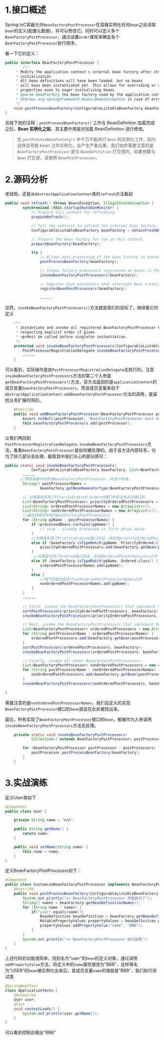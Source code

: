 # 1.接口概述

 Spring IoC容器允许`BeanFactoryPostProcessor`在容器实例化任何`bean`之前读取`bean`的定义(配置元数据)，并可以修改它。同时可以定义多个`BeanFactoryPostProcessor`，通过设置`order`属性来确定各个`BeanFactoryPostProcessor`执行顺序。

看一下它的定义：

```java
public interface BeanFactoryPostProcessor {
    	/**
	 * Modify the application context's internal bean factory after its standard
	 * initialization. 
	 * All bean definitions will have been loaded, but no beans
	 * will have been instantiated yet. This allows for overriding or adding
	 * properties even to eager-initializing beans.
	 * @param beanFactory the bean factory used by the application context
	 * @throws org.springframework.beans.BeansException in case of errors
	 */
	void postProcessBeanFactory(ConfigurableListableBeanFactory beanFactory) throws BeansException;
}
```

总结下他的注释：`postProcessBeanFactory()` 工作与 BeanDefinition 加载完成之后，**Bean 实例化之前**，其主要作用是对加载 BeanDefinition 进行修改。

> 在 `postProcessBeanFactory()` 中千万不能进行 `Bean` 的实例化工作，因为这样会导致 bean 过早实例化，会产生严重后果，我们始终需要注意的是 `BeanFactoryPostProcessor` 是与 `BeanDefinition` 打交道的，如果想要与 `Bean` 打交道，请使用 `BeanPostProcessor`。

# 2.源码分析

老规矩，还是从`AbstractApplicationContext`类的`refresh`方法看起

```java
public void refresh() throws BeansException, IllegalStateException {
		synchronized (this.startupShutdownMonitor) {
			// Prepare this context for refreshing.
			prepareRefresh();

			// Tell the subclass to refresh the internal bean factory.
			ConfigurableListableBeanFactory beanFactory = obtainFreshBeanFactory();

			// Prepare the bean factory for use in this context.
			prepareBeanFactory(beanFactory);

			try {
				// Allows post-processing of the bean factory in context subclasses.
				postProcessBeanFactory(beanFactory);

				// Invoke factory processors registered as beans in the context.
				invokeBeanFactoryPostProcessors(beanFactory);

				// Register bean processors that intercept bean creation.
				registerBeanPostProcessors(beanFactory);
                
                ......
```

显然，`invokeBeanFactoryPostProcessors()`方法就是我们的目标了，继续看它的定义

```java
	/**
	 * Instantiate and invoke all registered BeanFactoryPostProcessor beans,
	 * respecting explicit order if given.
	 * <p>Must be called before singleton instantiation.
	 */
	protected void invokeBeanFactoryPostProcessors(ConfigurableListableBeanFactory beanFactory) {
		PostProcessorRegistrationDelegate.invokeBeanFactoryPostProcessors(beanFactory, getBeanFactoryPostProcessors());
        ......
	}
```

可以看到，实际操作是由`PostProcessorRegistrationDelegate`去执行的。注意`invokeBeanFactoryPostProcessors`方法的第二个入参是`getBeanFactoryPostProcessors()`方法，该方法返回的是`applicationContext`的成员变量`beanFactoryPostProcessors`，而该成员变量来自于`AbstractApplicationContext.addBeanFactoryPostProcessor`方法的调用，是留给业务扩展时用的。

```java
	@Override
	public void addBeanFactoryPostProcessor(BeanFactoryPostProcessor postProcessor) {
		Assert.notNull(postProcessor, "BeanFactoryPostProcessor must not be null");
		this.beanFactoryPostProcessors.add(postProcessor);
	}
```

让我们再回到`PostProcessorRegistrationDelegate.invokeBeanFactoryPostProcessors`方法，看看`BeanFactoryPostProcessor`是如何被处理的。由于该方法内容较多，分为了好几部分去处理，截取其中我们关心的部分即可：

```java
public static void invokeBeanFactoryPostProcessors(
			ConfigurableListableBeanFactory beanFactory, List<BeanFactoryPostProcessor> beanFactoryPostProcessors){
		......    
       //获取容器中的所有BeanFactoryPostProcessor，并进行存储，
		String[] postProcessorNames =
				beanFactory.getBeanNamesForType(BeanFactoryPostProcessor.class, true, false);

		// 分离那些实现了PriorityOrdered,Ordered接口的和没有实现接口的    
		List<BeanFactoryPostProcessor> priorityOrderedPostProcessors = new ArrayList<>();
		List<String> orderedPostProcessorNames = new ArrayList<>();
		List<String> nonOrderedPostProcessorNames = new ArrayList<>();
    	//遍历获得的所有的BeanFactoryPostProcessors
		for (String ppName : postProcessorNames) {
			if (processedBeans.contains(ppName)) {
				// skip - already processed in first phase above
			}
            //如果是实现了PriorityOrdered接口的话，添加到priorityOrderedPostProcessors之中
			else if (beanFactory.isTypeMatch(ppName, PriorityOrdered.class)) {
				priorityOrderedPostProcessors.add(beanFactory.getBean(ppName, BeanFactoryPostProcessor.class));
			}
             //如果是实现了Ordered接口的话，添加到orderedPostProcessors之中
			else if (beanFactory.isTypeMatch(ppName, Ordered.class)) {
				orderedPostProcessorNames.add(ppName);
			}
			else {
                //剩下的就加到这个nonOrderedPostProcessorNames之中
				nonOrderedPostProcessorNames.add(ppName);
			}
		}
    	......
            
		// First, invoke the BeanFactoryPostProcessors that implement PriorityOrdered.
		sortPostProcessors(priorityOrderedPostProcessors, beanFactory);
		invokeBeanFactoryPostProcessors(priorityOrderedPostProcessors, beanFactory);

		// Next, invoke the BeanFactoryPostProcessors that implement Ordered.
		List<BeanFactoryPostProcessor> orderedPostProcessors = new ArrayList<>(orderedPostProcessorNames.size());
		for (String postProcessorName : orderedPostProcessorNames) {
			orderedPostProcessors.add(beanFactory.getBean(postProcessorName, BeanFactoryPostProcessor.class));
		}
		sortPostProcessors(orderedPostProcessors, beanFactory);
		invokeBeanFactoryPostProcessors(orderedPostProcessors, beanFactory);

		// Finally, invoke all other BeanFactoryPostProcessors.
		List<BeanFactoryPostProcessor> nonOrderedPostProcessors = new ArrayList<>(nonOrderedPostProcessorNames.size());
		for (String postProcessorName : nonOrderedPostProcessorNames) {
			nonOrderedPostProcessors.add(beanFactory.getBean(postProcessorName, BeanFactoryPostProcessor.class));
		}
		invokeBeanFactoryPostProcessors(nonOrderedPostProcessors, beanFactory);
    
}
```

需要注意的是`nonOrderedPostProcessorNames`，我们自定义的实现`BeanFactoryPostProcessor`接口的`bean`就会在此处被找出来。

最后，所有实现了`BeanFactoryPostProcessor`接口的`bean`，都被作为入参调用`invokeBeanFactoryPostProcessors`方法去处理。

```java
	private static void invokeBeanFactoryPostProcessors(
			Collection<? extends BeanFactoryPostProcessor> postProcessors, ConfigurableListableBeanFactory beanFactory) {

		for (BeanFactoryPostProcessor postProcessor : postProcessors) {
			postProcessor.postProcessBeanFactory(beanFactory);
		}
	}
```

# 3.实战演练

定义User类如下

```java
@Component
public class User {

    private String name = "AAA";

    public String getName() {
        return name;
    }

    public void setName(String name) {
        this.name = name;
    }
}
```

定义BeanFactoryPostProcessor如下：

```java
@Component
public class CustomizeBeanFactoryPostProcessor implements BeanFactoryPostProcessor {
    @Override
    public void postProcessBeanFactory(ConfigurableListableBeanFactory beanFactory) throws BeansException {
        System.out.println(">> BeanFactoryPostProcessor 开始执行了");
        String[] names = beanFactory.getBeanDefinitionNames();
        for (String name : names) {
            if("user".equals(name)){
                BeanDefinition beanDefinition = beanFactory.getBeanDefinition(name);
                MutablePropertyValues propertyValues = beanDefinition.getPropertyValues();
                propertyValues.addPropertyValue("name", "BBB");
            }
        }
        System.out.println(">> BeanFactoryPostProcessor 执行结束");
    }
}
```

上述代码的功能很简单，找到名为”user”的`bean`的定义对象，通过调用`addPropertyValue`方法，将定义中的`name`属性值改为”BBB”，这样等名为”USER”的`bean`被实例化出来后，其成员变量`name`的值就是”BBB”，我们执行测试类

```java
@SpringBootTest
class ApplicationTests {
    @Autowired
    User user;
    @Test
    void contextLoads() {
        System.out.println(user.getName());
    }
}
```

可以看到控制台输出“BBB”

